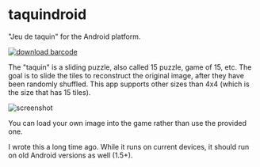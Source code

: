 # taquindroid

"Jeu de taquin" for the Android platform.

[![download barcode](https://cloud.githubusercontent.com/assets/426784/14716072/61a17a0c-07b9-11e6-9120-c4a6c9baf5c4.png)](https://git.io/vwWQw)

The "taquin" is a sliding puzzle, also called 15 puzzle, game of 15, etc. The goal is to slide the tiles to reconstruct the original image, after they have been randomly shuffled. This app supports other sizes than 4x4 (which is the size that has 15 tiles).

![screenshot](https://cloud.githubusercontent.com/assets/426784/14698647/dcf86e96-075e-11e6-9e79-f36b97a9ccee.jpg)

You can load your own image into the game rather than use the provided one.

I wrote this a long time ago. While it runs on current devices, it should run on old Android versions as well (1.5+).

